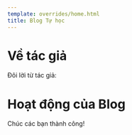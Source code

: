 ```yaml
---
template: overrides/home.html
title: Blog Tự học
---
```


# Về tác giả
Đôi lời từ tác giả:


# Hoạt động của Blog


Chúc các bạn thành công!
